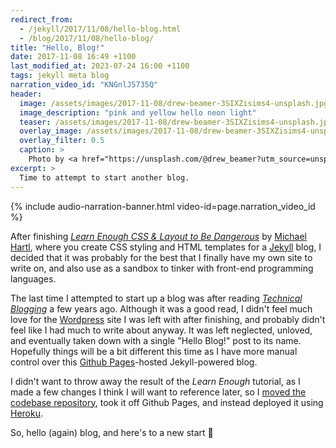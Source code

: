 ```yaml
---
redirect_from:
  - /jekyll/2017/11/08/hello-blog.html
  - /blog/2017/11/08/hello-blog/
title: "Hello, Blog!"
date: 2017-11-08 16:49 +1100
last_modified_at: 2023-07-24 16:00 +1100
tags: jekyll meta blog
narration_video_id: "KNGnlJ5735Q"
header:
  image: /assets/images/2017-11-08/drew-beamer-3SIXZisims4-unsplash.jpg
  image_description: "pink and yellow hello neon light"
  teaser: /assets/images/2017-11-08/drew-beamer-3SIXZisims4-unsplash.jpg
  overlay_image: /assets/images/2017-11-08/drew-beamer-3SIXZisims4-unsplash.jpg
  overlay_filter: 0.5
  caption: >
    Photo by <a href="https://unsplash.com/@drew_beamer?utm_source=unsplash&utm_medium=referral&utm_content=creditCopyText">Drew Beamer</a> on <a href="https://unsplash.com/s/photos/hello?utm_source=unsplash&utm_medium=referral&utm_content=creditCopyText">Unsplash</a>
excerpt: >
  Time to attempt to start another blog.
---
```


{% include audio-narration-banner.html video-id=page.narration_video_id %}

After finishing [_Learn Enough CSS & Layout to Be Dangerous_][learn-enough-css]
by [Michael Hartl][mhartl], where you create CSS styling and HTML templates for
a [Jekyll][jekyll] blog, I decided that it was probably for the best that I
finally have my own site to write on, and also use as a sandbox to tinker
with front-end programming languages.

The last time I attempted to start up a blog was after reading
[_Technical Blogging_][technical-blogging] a few years ago. Although it was
a good read, I didn't feel much love for the [Wordpress][wordpress] site I was
left with after finishing, and probably didn't feel like I had much to write
about anyway. It was left neglected, unloved, and eventually taken down with a
single "Hello Blog!" post to its name. Hopefully things will be a bit different
this time as I have more manual control over this
[Github Pages][github-pages]-hosted Jekyll-powered blog.

I didn't want to throw away the result of the _Learn Enough_ tutorial,
as I made a few changes I think I will want to reference later, so I
[moved the codebase repository][learn-enough-css-repo], took it off
Github Pages, and instead deployed it using [Heroku][heroku].

So, hello (again) blog, and here's to a new start :beers:

[github-pages]: https://pages.github.com/
[heroku]: https://www.heroku.com/
[jekyll]: https://github.com/jekyll/jekyll
[learn-enough-css]: https://www.learnenough.com/css-and-layout-tutorial
[learn-enough-css-repo]: https://github.com/paulfioravanti/learn_enough_css
[mhartl]: https://twitter.com/mhartl
[technical-blogging]: https://pragprog.com/titles/actb2/
[wordpress]: https://wordpress.com/
